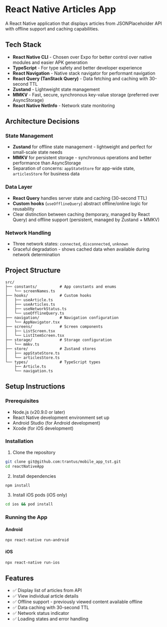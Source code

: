 # React Native Articles App

A React Native application that displays articles from JSONPlaceholder API with offline support and caching capabilities.

## Tech Stack

- **React Native CLI** - Chosen over Expo for better control over native modules and easier APK generation
- **TypeScript** - For type safety and better developer experience
- **React Navigation** - Native stack navigator for performant navigation
- **React Query (TanStack Query)** - Data fetching and caching with 30-second TTL
- **Zustand** - Lightweight state management
- **MMKV** - Fast, secure, synchronous key-value storage (preferred over AsyncStorage)
- **React Native NetInfo** - Network state monitoring

## Architecture Decisions

### State Management
- **Zustand** for offline state management - lightweight and perfect for small-scale state needs
- **MMKV** for persistent storage - synchronous operations and better performance than AsyncStorage
- Separation of concerns: `appStateStore` for app-wide state, `articlesStore` for business data

### Data Layer
- **React Query** handles server state and caching (30-second TTL)
- **Custom hooks** (`useOfflineQuery`) abstract offline/online logic for reusability
- Clear distinction between caching (temporary, managed by React Query) and offline support (persistent, managed by Zustand + MMKV)

### Network Handling
- Three network states: `connected`, `disconnected`, `unknown`
- Graceful degradation - shows cached data when available during network determination

## Project Structure

```
src/
├── constants/          # App constants and enums
│   └── screenNames.ts
├── hooks/              # Custom hooks
│   ├── useArticle.ts
│   ├── useArticles.ts
│   ├── useNetworkStatus.ts
│   └── useOfflineQuery.ts
├── navigation/         # Navigation configuration
│   └── AppNavigator.tsx
├── screens/            # Screen components
│   ├── ListScreen.tsx
│   └── ListItemScreen.tsx
├── storage/            # Storage configuration
│   └── mmkv.ts
├── store/              # Zustand stores
│   ├── appStateStore.ts
│   └── articlesStore.ts
└── types/              # TypeScript types
    ├── Article.ts
    └── navigation.ts
```

## Setup Instructions

### Prerequisites
- Node.js (v20.9.0 or later)
- React Native development environment set up
- Android Studio (for Android development)
- Xcode (for iOS development)

### Installation

1. Clone the repository
```bash
git clone git@github.com:trantus/mobile_app_tst.git
cd reactNativeApp
```

2. Install dependencies
```bash
npm install
```

3. Install iOS pods (iOS only)
```bash
cd ios && pod install
```

### Running the App

#### Android
```bash
npx react-native run-android
```

#### iOS
```bash
npx react-native run-ios
```


## Features

- ✅ Display list of articles from API
- ✅ View individual article details
- ✅ Offline support - previously viewed content available offline
- ✅ Data caching with 30-second TTL
- ✅ Network status indicator
- ✅ Loading states and error handling
